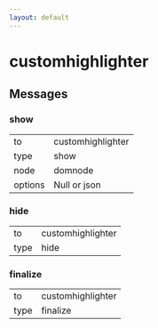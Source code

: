```yaml
---
layout: default
---
```


# customhighlighter #

## Messages ##

### show ###

<table>

<tr>
<td>to</td>
<td>customhighlighter</td>
</tr>

<tr>
<td>type</td>
<td>show</td>
</tr>

<tr>
<td>node</td>
<td>domnode</td>
</tr>

<tr>
<td>options</td>
<td>Null or json</td>
</tr>

</table>

### hide ###

<table>

<tr>
<td>to</td>
<td>customhighlighter</td>
</tr>

<tr>
<td>type</td>
<td>hide</td>
</tr>

</table>

### finalize ###

<table>

<tr>
<td>to</td>
<td>customhighlighter</td>
</tr>

<tr>
<td>type</td>
<td>finalize</td>
</tr>

</table>
